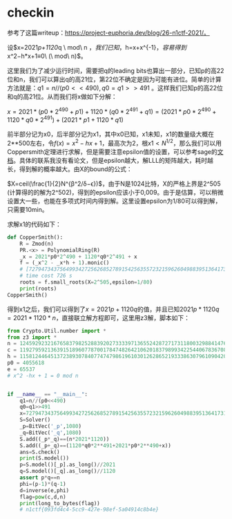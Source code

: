 # checkin

参考了这篇writeup：https://project-euphoria.dev/blog/26-n1ctf-2021/。

设$x=2021*p+1120*q \ mod\ n $，我们已知，$h=x+x^{-1}$，容易得到$x^2−h*x+1≡0\ (\ mod\ n)$。

这里我们为了减少运行时间，需要把q的leading bits也算出一部分，已知p的高22位和n，我们可以算出q的高21位，第22位不确定是因为可能有进位。简单的计算方法就是：$q1=n//(p0<<490),q0=q1>>491$ 。这样我们已知p的高22位和q的高21位。从而我们将x做如下分解：

$x=2021*(p0*2^{490}+p1)+1120*(q0*2^{491}+q1)=(2021*p0*2^{490}+1120*q0*2^{491})+(2021*p1+1120*q1)$

前半部分记为x0，后半部分记为x1，其中x0已知，x1未知，x1的数量级大概在2**500左右，令$f(x)=x^2-hx+1$，最高次为2，根$x1<N^{1/2}$，那么我们可以用Coppersmith定理进行求解，但是需要注意epsilon值的设置，可以参考sage的[文档](https://doc.sagemath.org/html/en/reference/polynomial_rings/sage/rings/polynomial/polynomial_modn_dense_ntl.html#sage.rings.polynomial.polynomial_modn_dense_ntl.small_roots)。具体的联系我没有看论文，但是epsilon越大，解LLL的矩阵越大，耗时越长，得到解的概率越大。由X的bound的公式：

$X=ceil(\frac{1}{2}N^{β^2/δ−ϵ})$，由于N是1024比特，X的严格上界是2^505 (计算得的的解为2^502)，得到的epsilon应该小于0,009。由于是估算，可以稍微设置大一些，也能在多项式时间内得到解。这里设置epsilon为1/80可以得到解，只需要10min。

求解x1的代码如下：

```python
def CopperSmith():
    R = Zmod(n)
    PR.<x> = PolynomialRing(R)
    _x = 2021*p0*2^490 + 1120*q0*2^491 + x
    f = (_x^2 - _x*h + 1).monic()
    # [7279473437564993427256268527891542563557232159626049883951364173102121134158423609775502464752174435483615142675582269470774951285125088232851515513237]
    # time cost 726 s
    roots = f.small_roots(X=2^505,epsilon=1/80)
    print(roots)
CopperSmith()
```



得到x1之后，我们可以得到了$x=2021p+1120q$的值，并且已知$2021p*1120q=2021*1120*n$，直接联立解方程即可，这里用z3解，脚本如下：

```python
from Crypto.Util.number import *
from z3 import *
n = 124592923216765837982528839202733339713655242872717311800329884147642320435241014134533341888832955643881019336863843062120984698416851559736918389766033534214383285754683751490292848191235308958825702189602212123282858416891155764271492033289942894367802529296453904254165606918649570613530838932164490341793
c = 119279592136391518960778700178474826421062018379899342254406783670889432182616590099071219538938202395671695005539485982613862823970622126945808954842683496637377151180225469409261800869161467402364879561554585345399947589618235872378329510108345004513054262809629917083343715270605155751457391599728436117833
h = 115812446451372389307840774747986196103012628652193338630796109042038320397499948364970459686079508388755154855414919871257982157430015224489195284512204803276307238226421244647463550637321174259849701618681565567468929295822889537962306471780258801529979716298619553323655541002084406217484482271693997457806
p0 = 4055618
e = 65537
# x^2 -hx + 1 = 0 mod n


if __name__ == "__main__":
    q1=n//(p0<<490)
    q0=q1>>491
    x=7279473437564993427256268527891542563557232159626049883951364173102121134158423609775502464752174435483615142675582269470774951285125088232851515513237
    S=Solver()
    _p=BitVec('_p',1080)
    _q=BitVec('_q',1080)
    S.add((_p*_q)==(n*2021*1120))
    S.add((_p+_q)==(1120*q0*2**491+2021*p0*2**490+x))
    ans=S.check()
    print(S.model())
    p=S.model()[_p].as_long()//2021
    q=S.model()[_q].as_long()//1120
    assert p*q==n
    phi=(p-1)*(q-1)
    d=inverse(e,phi)
    flag=pow(c,d,n)
    print(long_to_bytes(flag))
    # n1ctf{093fd4c4-5cc9-427e-98ef-5a04914c8b4e}
```

